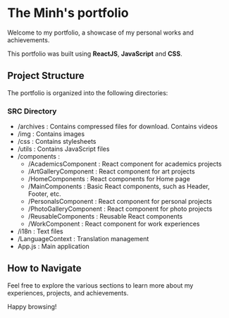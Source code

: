 # The Minh's portfolio #

Welcome to my portfolio, a showcase of my personal works and achievements.

This portfolio was built using **ReactJS**, **JavaScript** and **CSS**.

## Project Structure

The portfolio is organized into the following directories:

### SRC Directory
 - /archives : Contains compressed files for download. Contains videos
 - /img : Contains images
 - /css : Contains stylesheets
 - /utils : Contains JavaScript files
 - /components :
      - /AcademicsComponent : React component for academics projects
      - /ArtGalleryComponent : React component for art projects
      - /HomeComponents : React components for Home page 
      - /MainComponents : Basic React components, such as Header, Footer, etc.
      - /PersonalsComponent : React component for personal projects
      - /PhotoGalleryComponent : React component for photo projects
      - /ReusableComponents : Reusable React components
      - /WorkComponent : React component for work experiences
 - /i18n : Text files
 - /LanguageContext : Translation management
 - App.js : Main application

## How to Navigate

Feel free to explore the various sections to learn more about my experiences, projects, and achievements.

Happy browsing!
